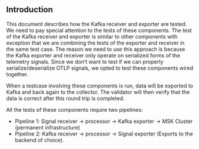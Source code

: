 ## Introduction

This document describes how the Kafka receiver and exporter are tested. We need
to pay special attention to the tests of these components. The test of the Kafka
receiver and exporter is similar to other components with exception that we are
combining the tests of the exporter and receiver in the same test case.
The reason we need to use this approach is because the Kafka exporter and receiver
only operate on serialized forms of the telemetry signals. Since we don’t want to test if we can properly
serialize/deserialize OTLP signals, we opted to test these components wired together.

When a testcase involving these components is run, data will be exported to Kafka
and back again to the collector. The validator will then verify that the data is
correct after this round trip is completed.

All the tests of these components require two pipelines:

* Pipeline 1: Signal receiver -> processor -> Kafka exporter -> MSK Cluster (permanent infrastructure)
* Pipeline 2: Kafka receiver -> processor -> Signal exporter (Exports to the backend of choice).
